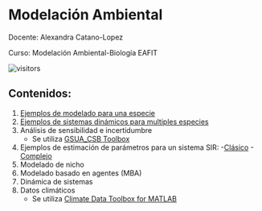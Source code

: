 # Modelación Ambiental
Docente: Alexandra Catano-Lopez

Curso: Modelación Ambiental-Biología EAFIT

![visitors](https://page-views.glitch.me/badge?page_id=alexacl95/ModelacionAmbiental)

## Contenidos:

1. [Ejemplos de modelado para una especie](https://alexacl95.github.io/ModelacionAmbiental/html/PopulationGrowth.html)
2. [Ejemplos de sistemas dinámicos para multiples especies](https://alexacl95.github.io/ModelacionAmbiental/html/PopulationSystems.html)
3. Análisis de sensibilidad e incertidumbre
    - Se utiliza [GSUA_CSB Toolbox](https://www.mathworks.com/matlabcentral/fileexchange/72637-gsua-csb)
4. Ejemplos de estimación de parámetros para un sistema SIR:
    -[Clásico](https://alexacl95.github.io/ModelacionAmbiental/html/SAUAPA.html)
    -[Complejo](https://alexacl95.github.io/ChimeraModelForCovid19/HTML/ChinaValidation.html)
5. Modelado de nicho
6. Modelado basado en agentes (MBA)
7. Dinámica de sistemas
8. Datos climáticos
    - Se utiliza [Climate Data Toolbox for MATLAB](https://www.mathworks.com/matlabcentral/fileexchange/70338-climate-data-toolbox-for-matlab)
